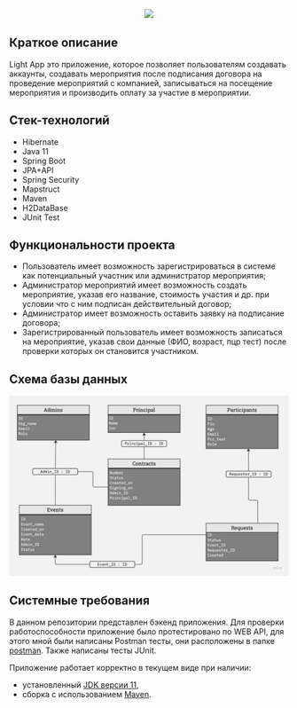 <div align="center">
<img src="https://x-lines.ru/letters/i/cyrillicscript/0412/b4b4b6/38/0/jtwsq4dwfiyzyhy.png">
<p align="center"></p>
</div>

## Краткое описание

Light App это приложение, которое позволяет пользователям создавать аккаунты, создавать мероприятия после подписания договора на проведение мероприятий с компанией, записываться на посещение мероприятия и производить оплату за участие в мероприятии.

## Стек-технологий

* Hibernate
* Java 11
* Spring Boot
* JPA+API
* Spring Security
* Mapstruct
* Maven
* H2DataBase
* JUnit Test

## Функциональности проекта

- Пользователь имеет возможность зарегистрироваться в системе как потенциальный участник или администратор мероприятия;
- Администратор мероприятий имеет возможность создать мероприятие, указав его название, стоимость участия и др. при условии что с ним подписан действительный договор;
- Администратор имеет возможность оставить заявку на  подписание договора;
- Зарегистрированный пользователь имеет возможность записаться на мероприятие, указав свои данные (ФИО, возраст, пцр тест) после проверки которых он становится участником.

## Схема базы данных
![Light App Data Base diagram](https://github.com/DmitreeV/java-light-app/blob/main/image/db%20diagram%20light%20app.jpg)

## Системные требования

В данном репозитории представлен бэкенд приложения. Для проверки работоспособности приложение было протестировано по WEB API, для этого мной были написаны Postman тесты, они расположены в папке [postman](./postman/). Также написаны тесты JUnit.

Приложение работает корректно в текущем виде при наличии:

- установленный [JDK версии 11](https://docs.aws.amazon.com/corretto/),
- сборка с использованием [Maven](https://maven.apache.org/).

